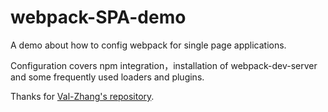 # webpack-SPA-demo
A demo about how to config webpack for single page applications.  
  
Configuration covers npm integration，installation of webpack-dev-server and some frequently used loaders and plugins.

Thanks for [Val-Zhang's repository](https://github.com/Val-Zhang/blogs/tree/master/sources/webpackTest).

